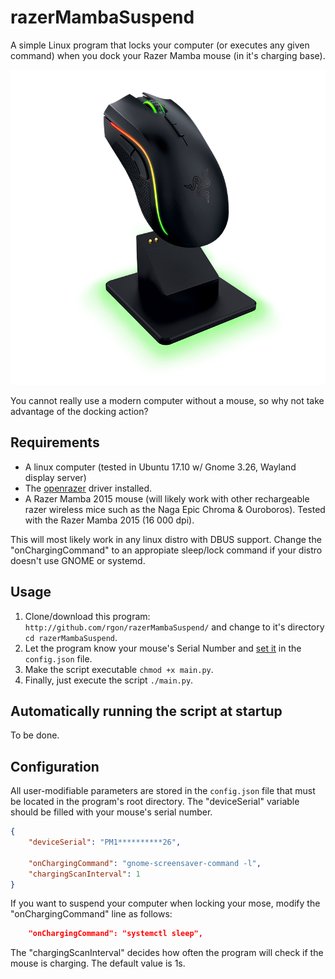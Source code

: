 # razerMambaSuspend
A simple Linux program that locks your computer (or executes any given command) when you dock your Razer Mamba mouse (in it's charging base).

![alt text](https://raw.githubusercontent.com/rgon/razerMambaSuspend/master/razer-mamba-gallery-02.png)

You cannot really use a modern computer without a mouse, so why not take advantage of the docking action?

## Requirements
* A linux computer (tested in Ubuntu 17.10 w/ Gnome 3.26, Wayland display server)
* The [openrazer](https://openrazer.github.io/) driver installed.
* A Razer Mamba 2015 mouse (will likely work with other rechargeable razer wireless mice such as the Naga Epic Chroma & Ouroboros). Tested with the Razer Mamba 2015 (16 000 dpi).

This will most likely work in any linux distro with DBUS support. Change the "onChargingCommand" to an appropiate sleep/lock command if your distro doesn't use GNOME or systemd.

## Usage
1. Clone/download this program: `http://github.com/rgon/razerMambaSuspend/` and change to it's directory `cd razerMambaSuspend`.
2. Let the program know your mouse's Serial Number and [set it](#configuration) in the `config.json` file.
3. Make the script executable `chmod +x main.py`.
4. Finally, just execute the script `./main.py`.

## Automatically running the script at startup
To be done.

## Configuration
All user-modifiable parameters are stored in the `config.json` file that must be located in the program's root directory.
The "deviceSerial" variable should be filled with your mouse's serial number.
```json
{
    "deviceSerial": "PM1**********26",

    "onChargingCommand": "gnome-screensaver-command -l",
    "chargingScanInterval": 1
}
```
If you want to suspend your computer when locking your mose, modify the "onChargingCommand" line as follows:
```json
    "onChargingCommand": "systemctl sleep",
```
The "chargingScanInterval" decides how often the program will check if the mouse is charging. The default value is 1s.
